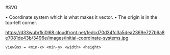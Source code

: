 #SVG

•	Coordinate system which is what makes it vector.
•	The origin is in the top-left corner.

https://d33wubrfki0l68.cloudfront.net/fedcd70d34fc3a5dea2369e727b6a8e7081de43b/3496e/images/initial-coordinate-systems.jpg


`viewBox = <min-x> <min-y> <width> <height>`
